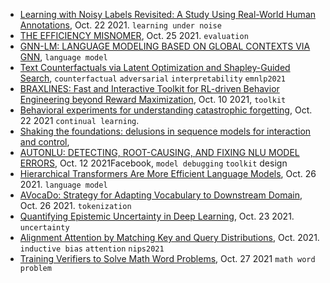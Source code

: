
- [Learning with Noisy Labels Revisited: A Study Using Real-World Human Annotations](https://arxiv.org/pdf/2110.12088.pdf), Oct. 22 2021. `learning under noise`
- [THE EFFICIENCY MISNOMER](https://arxiv.org/pdf/2110.12894.pdf), Oct. 25 2021. `evaluation`
- [GNN-LM: LANGUAGE MODELING BASED ON GLOBAL CONTEXTS VIA GNN](https://arxiv.org/pdf/2110.08743.pdf), `language model`
- [Text Counterfactuals via Latent Optimization and Shapley-Guided Search](https://arxiv.org/pdf/2110.11589.pdf), `counterfactual` `adversarial` `interpretability` `emnlp2021`
- [BRAXLINES: Fast and Interactive Toolkit for RL-driven Behavior Engineering beyond Reward Maximization](https://arxiv.org/pdf/2110.04686.pdf), Oct. 10 2021, `toolkit`
- [Behavioral experiments for understanding catastrophic forgetting](https://arxiv.org/pdf/2110.10570.pdf), Oct. 22 2021 `continual learning`.
- [Shaking the foundations: delusions in sequence models for interaction and control](https://arxiv.org/pdf/2110.10819.pdf), 
- [AUTONLU: DETECTING, ROOT-CAUSING, AND FIXING NLU MODEL ERRORS](https://arxiv.org/pdf/2110.06384.pdf), Oct. 12 2021Facebook, `model debugging` `toolkit` design
- [Hierarchical Transformers Are More Efficient Language Models](https://arxiv.org/pdf/2110.13711.pdf), Oct. 26 2021. `language model`
- [AVocaDo: Strategy for Adapting Vocabulary to Downstream Domain](https://arxiv.org/pdf/2110.13434.pdf), Oct. 26 2021. `tokenization`
- [Quantifying Epistemic Uncertainty in Deep Learning](https://arxiv.org/pdf/2110.12122.pdf), Oct. 23 2021. `uncertainty`
- [Alignment Attention by Matching Key and Query Distributions](https://arxiv.org/pdf/2110.12567.pdf), Oct. 2021. `inductive bias` `attention` `nips2021`
- [Training Verifiers to Solve Math Word Problems](https://arxiv.org/abs/2110.14168), Oct. 27 2021 `math word problem`

